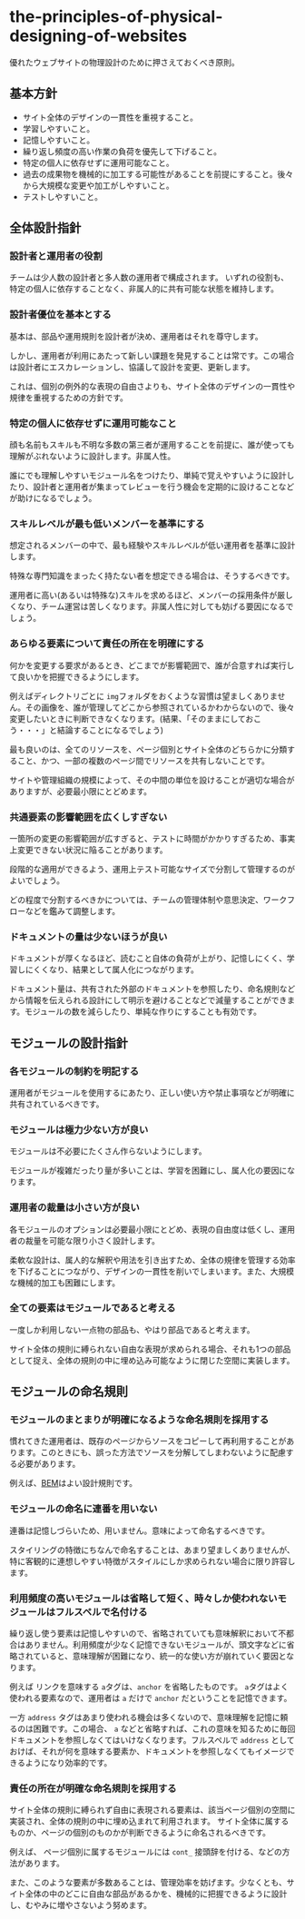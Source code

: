 # the-principles-of-physical-designing-of-websites
優れたウェブサイトの物理設計のために押さえておくべき原則。


## 基本方針

- サイト全体のデザインの一貫性を重視すること。
- 学習しやすいこと。
- 記憶しやすいこと。
- 繰り返し頻度の高い作業の負荷を優先して下げること。
- 特定の個人に依存せずに運用可能なこと。
- 過去の成果物を機械的に加工する可能性があることを前提にすること。後々から大規模な変更や加工がしやすいこと。
- テストしやすいこと。



## 全体設計指針

### 設計者と運用者の役割

チームは少人数の設計者と多人数の運用者で構成されます。
いずれの役割も、特定の個人に依存することなく、非属人的に共有可能な状態を維持します。

### 設計者優位を基本とする

基本は、部品や運用規則を設計者が決め、運用者はそれを尊守します。

しかし、運用者が利用にあたって新しい課題を発見することは常です。この場合は設計者にエスカレーションし、協議して設計を変更、更新します。

これは、個別の例外的な表現の自由さよりも、サイト全体のデザインの一貫性や規律を重視するための方針です。


### 特定の個人に依存せずに運用可能なこと

顔も名前もスキルも不明な多数の第三者が運用することを前提に、誰が使っても理解がぶれないように設計します。非属人性。

誰にでも理解しやすいモジュール名をつけたり、単純で覚えやすいように設計したり、設計者と運用者が集まってレビューを行う機会を定期的に設けることなどが助けになるでしょう。


### スキルレベルが最も低いメンバーを基準にする

想定されるメンバーの中で、最も経験やスキルレベルが低い運用者を基準に設計します。

特殊な専門知識をまったく持たない者を想定できる場合は、そうするべきです。

運用者に高い(あるいは特殊な)スキルを求めるほど、メンバーの採用条件が厳しくなり、チーム運営は苦しくなります。非属人性に対しても妨げる要因になるでしょう。


### あらゆる要素について責任の所在を明確にする

何かを変更する要求があるとき、どこまでが影響範囲で、誰が合意すれば実行して良いかを把握できるようにします。

例えばディレクトリごとに `img`フォルダをおくような習慣は望ましくありません。その画像を、誰が管理してどこから参照されているかわからないので、後々変更したいときに判断できなくなります。(結果、「そのままにしておこう・・・」と結論することになるでしょう)

最も良いのは、全てのリソースを、ページ個別とサイト全体のどちらかに分類すること、かつ、一部の複数のページ間でリソースを共有しないことです。

サイトや管理組織の規模によって、その中間の単位を設けることが適切な場合がありますが、必要最小限にとどめます。


### 共通要素の影響範囲を広くしすぎない

一箇所の変更の影響範囲が広すぎると、テストに時間がかかりすぎるため、事実上変更できない状況に陥ることがあります。

段階的な適用ができるよう、運用上テスト可能なサイズで分割して管理するのがよいでしょう。

どの程度で分割するべきかについては、チームの管理体制や意思決定、ワークフローなどを鑑みて調整します。


### ドキュメントの量は少ないほうが良い

ドキュメントが厚くなるほど、読むこと自体の負荷が上がり、記憶しにくく、学習しにくくなり、結果として属人化につながります。

ドキュメント量は、共有された外部のドキュメントを参照したり、命名規則などから情報を伝えられる設計にして明示を避けることなどで減量することができます。モジュールの数を減らしたり、単純な作りにすることも有効です。


## モジュールの設計指針

### 各モジュールの制約を明記する

運用者がモジュールを使用するにあたり、正しい使い方や禁止事項などが明確に共有されているべきです。

### モジュールは極力少ない方が良い

モジュールは不必要にたくさん作らないようにします。

モジュールが複雑だったり量が多いことは、学習を困難にし、属人化の要因になります。


### 運用者の裁量は小さい方が良い

各モジュールのオプションは必要最小限にとどめ、表現の自由度は低くし、運用者の裁量を可能な限り小さく設計します。

柔軟な設計は、属人的な解釈や用法を引き出すため、全体の規律を管理する効率を下げることにつながり、デザインの一貫性を削いでしまいます。また、大規模な機械的加工も困難にします。


### 全ての要素はモジュールであると考える

一度しか利用しない一点物の部品も、やはり部品であると考えます。

サイト全体の規則に縛られない自由な表現が求められる場合、それも1つの部品として捉え、全体の規則の中に埋め込み可能なように閉じた空間に実装します。


## モジュールの命名規則

### モジュールのまとまりが明確になるような命名規則を採用する

慣れてきた運用者は、既存のページからソースをコピーして再利用することがあります。このときにも、誤った方法でソースを分解してしまわないように配慮する必要があります。

例えば、[BEM](https://en.bem.info/)はよい設計規則です。


### モジュールの命名に連番を用いない

連番は記憶しづらいため、用いません。意味によって命名するべきです。

スタイリングの特徴にちなんで命名することは、あまり望ましくありませんが、特に客観的に連想しやすい特徴がスタイルにしか求められない場合に限り許容します。



### 利用頻度の高いモジュールは省略して短く、時々しか使われないモジュールはフルスペルで名付ける

繰り返し使う要素は記憶しやすいので、省略されていても意味解釈において不都合はありません。利用頻度が少なく記憶できないモジュールが、頭文字などに省略されていると、意味理解が困難になり、統一的な使い方が崩れていく要因となります。

例えば リンクを意味する `a`タグは、`anchor` を省略したものです。 `a`タグはよく使われる要素なので、運用者は `a` だけで `anchor` だということを記憶できます。

一方 `address` タグはあまり使われる機会は多くないので、意味理解を記憶に頼るのは困難です。この場合、 `a` などと省略すれば、これの意味を知るために毎回ドキュメントを参照しなくてはいけなくなります。フルスペルで `address` としておけば、それが何を意味する要素か、ドキュメントを参照しなくてもイメージできるようになり効率的です。

### 責任の所在が明確な命名規則を採用する

サイト全体の規則に縛られず自由に表現される要素は、該当ページ個別の空間に実装され、全体の規則の中に埋め込まれて利用されます。 サイト全体に属するものか、ページの個別のものかが判断できるように命名されるべきです。

例えば、 ページ個別に属するモジュールには `cont_` 接頭辞を付ける、などの方法があります。

また、このような要素が多数あることは、管理効率を妨げます。少なくとも、サイト全体の中のどこに自由な部品があるかを、機械的に把握できるように設計し、むやみに増やさないよう努めます。
